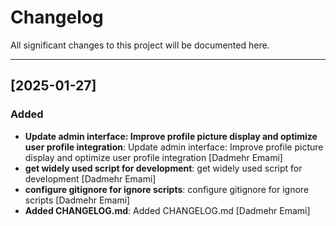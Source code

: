 # Changelog

All significant changes to this project will be documented here.


---

## [2025-01-27]
### Added
- **Update admin interface: Improve profile picture display and optimize user profile integration**: Update admin interface: Improve profile picture display and optimize user profile integration [Dadmehr Emami]
- **get widely used script for development**: get widely used script for development [Dadmehr Emami]
- **configure gitignore for ignore scripts**: configure gitignore for ignore scripts [Dadmehr Emami]
- **Added CHANGELOG.md**: Added CHANGELOG.md [Dadmehr Emami]
